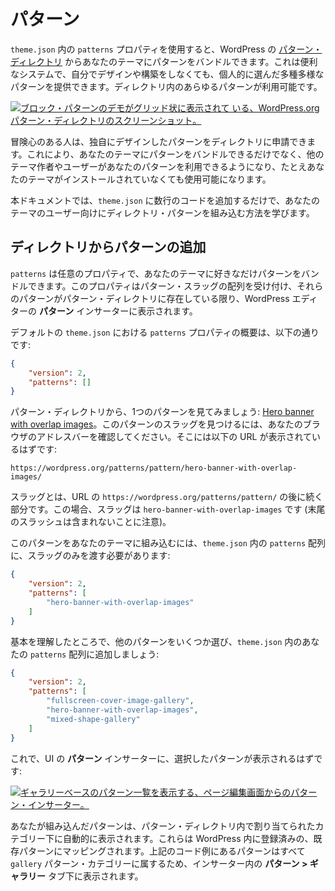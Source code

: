 <!-- 
# Patterns
 -->

# パターン

<!-- 
The `patterns` property in `theme.json` lets you bundle patterns from the WordPress [Pattern Directory](https://wordpress.org/patterns/) with your theme. This is a neat system that lets you provide a wide variety of patterns that you’ve personally selected without having to design and build them yourself. Any pattern in the directory is available to you.
 -->

`theme.json` 内の `patterns` プロパティを使用すると、WordPress の [パターン・ディレクトリ](https://wordpress.org/patterns/) からあなたのテーマにパターンをバンドルできます。これは便利なシステムで、自分でデザインや構築をしなくても、個人的に選んだ多種多様なパターンを提供できます。ディレクトリ内のあらゆるパターンが利用可能です。

<!-- 
[![Screenshot of the WordPress.org Pattern Directory, which displays a grid of block pattern demos.](https://i0.wp.com/developer.wordpress.org/files/2023/09/patterns-directory.jpg?resize=2048%2C1458&ssl=1)](https://i0.wp.com/developer.wordpress.org/files/2023/09/patterns-directory.jpg?ssl=1)
 -->

[![ブロック・パターンのデモがグリッド状に表示されて いる、WordPress.org パターン・ディレクトリのスクリーンショット。](https://i0.wp.com/developer.wordpress.org/files/2023/09/patterns-directory.jpg?resize=2048%2C1458&ssl=1)](https://i0.wp.com/developer.wordpress.org/files/2023/09/patterns-directory.jpg?ssl=1)

<!-- 
And if you’re feeling adventurous, you can even submit your custom-designed patterns to the directory. This will let you both bundle them with your theme and let other theme creators and users use your patterns, even when your theme is not installed.
 -->

冒険心のある人は、独自にデザインしたパターンをディレクトリに申請できます。これにより、あなたのテーマにパターンをバンドルできるだけでなく、他のテーマ作者やユーザーがあなたのパターンを利用できるようになり、たとえあなたのテーマがインストールされていなくても使用可能になります。

<!-- 
In this document, you will learn how to include directory patterns for your theme’s users with just a few lines of code in `theme.json`.
 -->

本ドキュメントでは、`theme.json` に数行のコードを追加するだけで、あなたのテーマのユーザー向けにディレクトリ・パターンを組み込む方法を学びます。

<!-- 
## Adding patterns from the directory
 -->

## ディレクトリからパターンの追加

<!-- 
`patterns` is an optional property that lets you bundle as many or as few patterns as you’d like with your theme. The property accepts an array of pattern slugs, and as long as those patterns exist in the Patterns Directory, they will appear in the **Patterns** inserter in the WordPress editors.
 -->

`patterns` は任意のプロパティで、あなたのテーマに好きなだけパターンをバンドルできます。このプロパティはパターン・スラッグの配列を受け付け、それらのパターンがパターン・ディレクトリに存在している限り、WordPress エディターの **パターン** インサーターに表示されます。

<!-- 
Here is a look at the `patterns` property in the default `theme.json`:
 -->

デフォルトの `theme.json` における `patterns` プロパティの概要は、以下の通りです:

```json
{
	"version": 2,
	"patterns": []
}
```

<!-- 
Let’s take a look at one of the patterns from the Pattern Directory: [Hero banner with overlap images](https://wordpress.org/patterns/pattern/hero-banner-with-overlap-images/). To find the slug for the pattern, you need to look in the address bar of your browser, which should give you this URL:
 -->

パターン・ディレクトリから、1つのパターンを見てみましょう: [Hero banner with overlap images](https://wordpress.org/patterns/pattern/hero-banner-with-overlap-images/)。このパターンのスラッグを見つけるには、あなたのブラウザのアドレスバーを確認してください。そこには以下の URL が表示されているはずです:

```markup
https://wordpress.org/patterns/pattern/hero-banner-with-overlap-images/
```

<!-- 
The slug is the part of the URL that comes after `https://wordpress.org/patterns/pattern/`. In this case, the slug is `hero-banner-with-overlap-images` (note that the final slash is not included).
 -->

スラッグとは、URL の `https://wordpress.org/patterns/pattern/` の後に続く部分です。この場合、スラッグは `hero-banner-with-overlap-images` です (末尾のスラッシュは含まれないことに注意)。

<!-- 
To include this pattern with your theme, you need to pass only the slug to the `patterns` array in `theme.json`:
 -->

このパターンをあなたのテーマに組み込むには、`theme.json` 内の `patterns` 配列に、スラッグのみを渡す必要があります:

```json
{
	"version": 2,
	"patterns": [
		"hero-banner-with-overlap-images"
	]
}
```

<!-- 
Now that you’ve got the basics down, pick out a couple of other patterns and add them to your `patterns` array in `theme.json`:
 -->

基本を理解したところで、他のパターンをいくつか選び、`theme.json` 内のあなたの `patterns` 配列に追加しましょう:

```json
{
	"version": 2,
	"patterns": [
		"fullscreen-cover-image-gallery",
		"hero-banner-with-overlap-images",
		"mixed-shape-gallery"
	]
}
```

<!-- 
Now you should see your chosen patterns in the **Patterns** inserter in the UI:
 -->

これで、UI の **パターン** インサーターに、選択したパターンが表示されるはずです:

<!-- 
[![Patterns inserter from the page-editing screen showing a list of Gallery-based patterns.](https://i0.wp.com/developer.wordpress.org/files/2023/09/patterns-dotorg.jpg?resize=2048%2C1071&ssl=1)](https://i0.wp.com/developer.wordpress.org/files/2023/09/patterns-dotorg.jpg?ssl=1)
 -->

[![ギャラリーベースのパターン一覧を表示する、ページ編集画面からのパターン・インサーター。](https://i0.wp.com/developer.wordpress.org/files/2023/09/patterns-dotorg.jpg?resize=2048%2C1071&ssl=1)](https://i0.wp.com/developer.wordpress.org/files/2023/09/patterns-dotorg.jpg?ssl=1)

<!-- 
The patterns you include will automatically appear under the categories they are assigned to in the Pattern Directory. These are mapped to the existing patterns registered within WordPress. The patterns from the above example code all have the `gallery` pattern category, so they appear under the **Patterns > Gallery** tab in the inserter.
 -->

あなたが組み込んだパターンは、パターン・ディレクトリ内で割り当てられたカテゴリー下に自動的に表示されます。これらは WordPress 内に登録済みの、既存パターンにマッピングされます。上記のコード例にあるパターンはすべて `gallery` パターン・カテゴリーに属するため、インサーター内の **パターン > ギャラリー** タブ下に表示されます。